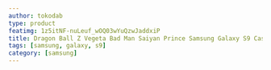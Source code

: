 ```yaml
---
author: tokodab
type: product
featimg: 1z5itNF-nuLeuf_wOQ03wYuQzwJaddxiP
title: Dragon Ball Z Vegeta Bad Man Saiyan Prince Samsung Galaxy S9 Case
tags: [samsung, galaxy, s9]
category: [samsung]
---
```

